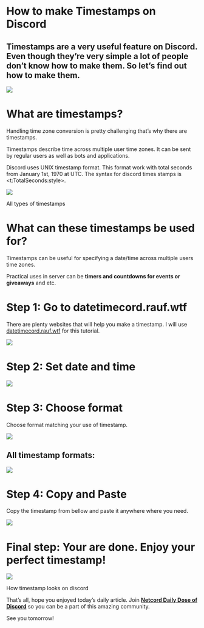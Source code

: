 **How to make Timestamps on Discord**
=====================================

Timestamps are a very useful feature on Discord. Even though they’re very simple a lot of people don’t know how to make them. So let’s find out how to make them.
-----------------------------------------------------------------------------------------------------------------------------------------------------------------

![](https://miro.medium.com/max/1400/1*dog214u3XEDynftLEoToIg.png)

What are timestamps?
====================

Handling time zone conversion is pretty challenging that’s why there are timestamps.

Timestamps describe time across multiple user time zones. It can be sent by regular users as well as bots and applications.

Discord uses UNIX timestamp format. This format work with total seconds from January 1st, 1970 at UTC. The syntax for discord times stamps is <t:TotalSeconds:style>.

![](https://miro.medium.com/max/1400/1*fRzD4EPxvSHHRq-CAZ2NeA.png)

All types of timestamps

**What can these timestamps be used for?**
==========================================

Timestamps can be useful for specifying a date/time across multiple users time zones.

Practical uses in server can be **timers and countdowns for events or giveaways** and etc.

Step 1: Go to datetimecord.rauf.wtf
===================================

There are plenty websites that will help you make a timestamp. I will use  
[datetimecord.rauf.wtf](https://datetimecord.rauf.wtf/) for this tutorial.

![](https://miro.medium.com/max/1400/1*gEkOPsl46NrG_GlG5JyN2A.png)

Step 2: Set date and time
=========================

![](https://miro.medium.com/max/1400/1*NWoHfe9o5cSFaD5dQ8bYtg.gif)

Step 3: Choose format
=====================

Choose format matching your use of timestamp.

![](https://miro.medium.com/max/1400/1*eRJeAm56zqT6uyfu-O1Hvw.gif)

All timestamp formats:
----------------------

![](https://miro.medium.com/max/1400/1*Ljb3MN8DR6LsPkMy600sKg.png)

Step 4: Copy and Paste
======================

Copy the timestamp from bellow and paste it anywhere where you need.

![](https://miro.medium.com/max/1400/1*pBM6cl4Ab1dwLxR2QeNbvQ.png)

Final step: Your are done. Enjoy your perfect timestamp!
========================================================

![](https://miro.medium.com/max/910/1*u5iftZL361uMsmlfXZkqWw.png)

How timestamp looks on discord

That’s all, hope you enjoyed today’s daily article. Join [**Netcord Daily Dose of Discord**](https://discord.gg/JjfYGRJ2NN) so you can be a part of this amazing community.

See you tomorrow!
